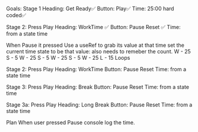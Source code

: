 Goals:
 Stage 1 
 Heading: Get Ready✅
 Button: Play✅
 Time: 25:00 hard coded✅

 Stage 2: Press Play
 Heading: WorkTime ✅
 Button: Pause Reset  ✅
 Time: from a state time 

When Pause it pressed
Use a useRef to grab its value at that time
set the current time state to be that value:
also needs to remeber the count. 
W - 25
S - 5
W - 25
S - 5
W - 25
S - 5
W - 25
L - 15
Loops



 Stage 2: Press Play
 Heading: WorkTime
 Button: Pause Reset 
 Time: from a state time

Stage 3: Press Play
 Heading: Break
 Button: Pause Reset 
 Time: from a state time

 Stage 3a: Press Play
 Heading: Long Break
 Button: Pause Reset 
 Time: from a state time
 
 Plan
 When user pressed Pause console log the time.